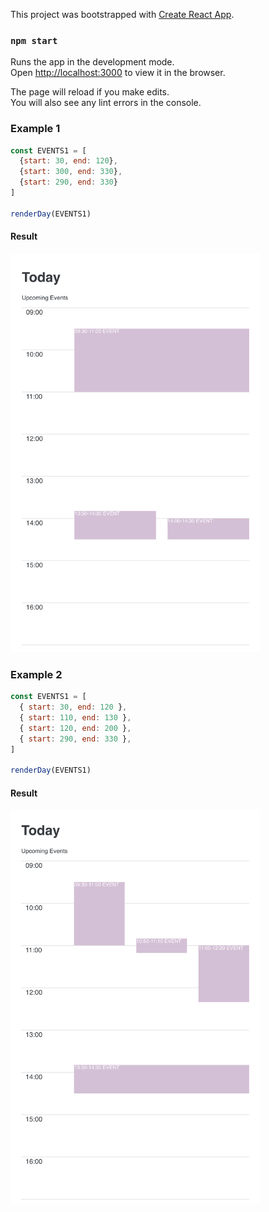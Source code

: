 This project was bootstrapped with [Create React App](https://github.com/facebook/create-react-app).

### `npm start`

Runs the app in the development mode.<br>
Open [http://localhost:3000](http://localhost:3000) to view it in the browser.

The page will reload if you make edits.<br>
You will also see any lint errors in the console.


### Example 1

```js
const EVENTS1 = [
  {start: 30, end: 120}, 
  {start: 300, end: 330}, 
  {start: 290, end: 330}
]

renderDay(EVENTS1)
```
#### Result

<img src="/images/events%20example%201.png" width="400">


### Example 2

```js
const EVENTS1 = [
  { start: 30, end: 120 },
  { start: 110, end: 130 },
  { start: 120, end: 200 },
  { start: 290, end: 330 },
]

renderDay(EVENTS1)
```
#### Result

<img src="/images/events%20example%202.png" width="400">

